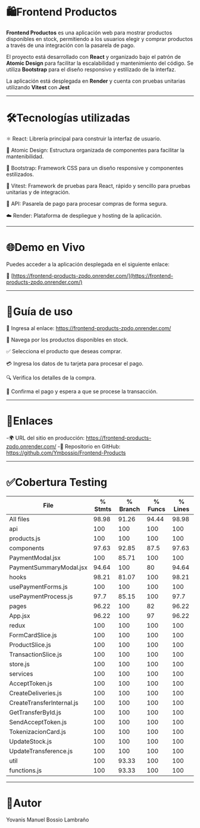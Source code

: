 # 🛍️Frontend Productos

**Frontend Productos** es una aplicación web para mostrar productos disponibles en stock, permitiendo a los usuarios elegir y comprar productos a través de una integración con la pasarela de pago.

El proyecto está desarrollado con **React** y organizado bajo el patrón de **Atomic Design** para facilitar la escalabilidad y mantenimiento del código. Se utiliza **Bootstrap** para el diseño responsivo y estilizado de la interfaz.

La aplicación está desplegada en **Render** y cuenta con pruebas unitarias utilizando **Vitest** con **Jest**

---

# 🛠️Tecnologías utilizadas
⚛️ React: Librería principal para construir la interfaz de usuario.

🧬 Atomic Design: Estructura organizada de componentes para facilitar la mantenibilidad.

🎨 Bootstrap: Framework CSS para un diseño responsive y componentes estilizados.

🧪 Vitest: Framework de pruebas para React, rápido y sencillo para pruebas unitarias y de integración.

🔐 API: Pasarela de pago para procesar compras de forma segura.

☁️ Render: Plataforma de despliegue y hosting de la aplicación.

---

# 🌐Demo en Vivo

Puedes acceder a la aplicación desplegada en el siguiente enlace:

🔗 [https://frontend-products-zpdo.onrender.com/](https://frontend-products-zpdo.onrender.com/)

---
# 📖Guía de uso
🔗 Ingresa al enlace: https://frontend-products-zpdo.onrender.com/

🛒 Navega por los productos disponibles en stock.

✅ Selecciona el producto que deseas comprar.

💳 Ingresa los datos de tu tarjeta para procesar el pago.

🔍 Verifica los detalles de la compra.

🧾 Confirma el pago y espera a que se procese la transacción.


---

# 🔗Enlaces
-🌍 URL del sitio en producción: https://frontend-products-zpdo.onrender.com/
-🐙 Repositorio en GitHub: https://github.com/Ymbossio/Frontend-Products

---

# ✅Cobertura Testing

File                        | % Stmts | % Branch | % Funcs | % Lines |
----------------------------|---------|----------|---------|---------|
All files                   |   98.98 |    91.26 |   94.44 |   98.98 |                  
 api                        |     100 |      100 |     100 |     100 |                  
  products.js               |     100 |      100 |     100 |     100 |                  
 components                 |   97.63 |    92.85 |    87.5 |   97.63 |                  
  PaymentModal.jsx          |     100 |    85.71 |     100 |     100 |            
  PaymentSummaryModal.jsx   |   94.64 |      100 |      80 |   94.64 |           
 hooks                      |   98.21 |    81.07 |     100 |   98.21 |                  
  usePaymentForms.js        |     100 |      100 |     100 |     100 |                  
  usePaymentProcess.js      |    97.7 |    85.15 |     100 |    97.7 |        
 pages                      |   96.22 |      100 |      82 |   96.22 |                  
  App.jsx                   |   96.22 |      100 |      97 |   96.22 |            
 redux                      |     100 |      100 |     100 |     100 |                  
  FormCardSlice.js          |     100 |      100 |     100 |     100 |                  
  ProductSlice.js           |     100 |      100 |     100 |     100 |                  
  TransactionSlice.js       |     100 |      100 |     100 |     100 |                  
  store.js                  |     100 |      100 |     100 |     100 |                  
 services                   |     100 |      100 |     100 |     100 |                  
  AcceptToken.js            |     100 |      100 |     100 |     100 |                  
  CreateDeliveries.js       |     100 |      100 |     100 |     100 |                  
  CreateTransferInternal.js |     100 |      100 |     100 |     100 |                  
  GetTransferById.js        |     100 |      100 |     100 |     100 |                  
  SendAcceptToken.js        |     100 |      100 |     100 |     100 |                  
  TokenizacionCard.js       |     100 |      100 |     100 |     100 |                  
  UpdateStock.js            |     100 |      100 |     100 |     100 |                  
  UpdateTransference.js     |     100 |      100 |     100 |     100 |                  
 util                       |     100 |    93.33 |     100 |     100 |                  
  functions.js              |     100 |    93.33 |     100 |     100 | 
  
---

# 👤Autor
Yovanis Manuel Bossio Lambraño
